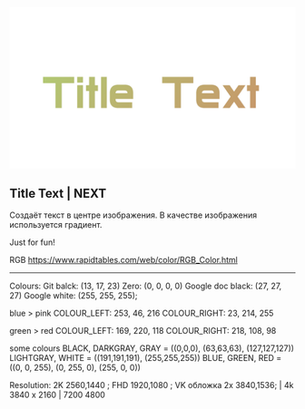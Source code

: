 ![](data/readme_title_text.png)

## Title Text | NEXT

Создаёт текст в центре изображения. В качестве изображения используется градиент.

Just for fun!

RGB https://www.rapidtables.com/web/color/RGB_Color.html

---

Colours: Git balck: (13, 17, 23) Zero: (0, 0, 0, 0) Google doc black: (27, 27, 27) Google white: (255, 255, 255); 

blue > pink
COLOUR_LEFT: 253, 46, 216
COLOUR_RIGHT: 23, 214, 255

green > red
COLOUR_LEFT: 169, 220, 118
COLOUR_RIGHT: 218, 108, 98

some colours
BLACK, DARKGRAY, GRAY = ((0,0,0), (63,63,63), (127,127,127))
LIGHTGRAY, WHITE = ((191,191,191), (255,255,255))
BLUE, GREEN, RED = ((0, 0, 255), (0, 255, 0), (255, 0, 0))

Resolution: 2K 2560,1440 ; FHD 1920,1080 ; VK обложка 2х 3840,1536; | 4k 3840 x 2160 | 7200 4800